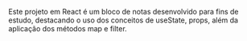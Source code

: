 Este projeto em React é um bloco de notas desenvolvido para fins de estudo, destacando o uso dos conceitos de useState, props, além da aplicação dos métodos map e filter.